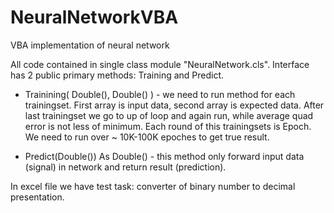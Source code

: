 # NeuralNetworkVBA
VBA implementation of neural network

All code contained in single class module "NeuralNetwork.cls".
Interface has 2 public primary methods: Training and Predict.

* Trainining( Double(), Double() ) - we need to run method for each trainingset. First array is input data, second array is expected data. After last trainingset we go to up of loop and again run, while average quad error is not less of minimum. Each round of this trainingsets is Epoch. We need to run over ~ 10K-100K epoches to get true result.

* Predict(Double()) As Double() - this method only forward input data (signal) in network and return result (prediction).

In excel file we have test task: converter of binary number to decimal presentation.
